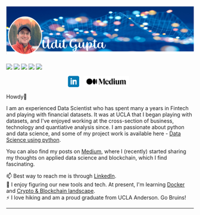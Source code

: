 # [![Udit Gupta header](https://github.com/uditgt/uditgt/blob/main/assets/Banner.png)](https://www.linkedin.com/in/uditgt/)
![](https://img.shields.io/badge/Programming-Python,%20R-blue?logo=python&logoColor=white)
![](https://img.shields.io/badge/DB-MySQL-blue?logo=mysql&logoColor=white)
![](https://img.shields.io/badge/Machine%20Learning-Scikit--learn,%20XGBoost,%20Imblearn-blue?logo=scikitlearn&logoColor=white)
![](https://img.shields.io/badge/Visualization-Tableau,%20PowerBI-blue?logo=tableau&logoColor=white)
![](https://img.shields.io/badge/Learning%20(Basic)-Git,%20Docker,%20Bash-blue)


<p align='center'>
<a href="https://www.linkedin.com/in/uditgt/"><img height="30" src="https://github.com/uditgt/uditgt/blob/main/assets/linkedin.png"></a>&nbsp;&nbsp;
<a href="https://medium.com/@uditg"><img height="30" src="https://github.com/uditgt/uditgt/blob/main/assets/medium.png"></a>&nbsp;&nbsp;
</p>

Howdy🤠

I am an experienced Data Scientist who has spent many a years in Fintech and playing with financial datasets. It was at UCLA that I began playing with datasets, and I've enjoyed working at the cross-section of business, technology and quantiative analysis since. I am passionate about python and data science, and some of my project work is available here - [Data Science using python](https://github.com/uditgt/Data_science_python). 

You can also find my posts on [Medium](https://medium.com/@uditg), where I (recently) started sharing my thoughts on applied data science and blockchain, which I find fascinating.

📫 Best way to reach me is through [LinkedIn](https://www.linkedin.com/in/uditgt/).   
🌱 I enjoy figuring our new tools and tech. At present, I'm learning [Docker](https://www.docker.com/) and [Crypto & Blockchain landscape](https://github.com/uditgt/crypto).  
⚡ I love hiking and am a proud graduate from UCLA Anderson. Go Bruins!

<!--
**uditgt/uditgt** is a ✨ _special_ ✨ repository because its `README.md` (this file) appears on your GitHub profile.

Here are some ideas to get you started:
- 🔭 I’m currently working on ...
- 🌱 I’m currently learning ...
- 👯 I’m looking to collaborate on ...
- 🤔 I’m looking for help with ...
- 💬 Ask me about ...
- 📫 How to reach me: ...
- 😄 Pronouns: ...
- ⚡ Fun fact: ...
-->

  ---
  
<!--
Intesting links:

**SQL**: [SQLZoo](https://sqlzoo.net/wiki/SQL_Tutorial), [SQL Puzzles](https://blog.sqlauthority.com/category/sql-puzzle/), [SQL Formatting](https://poorsql.com/)

-->
